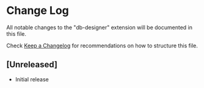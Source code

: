 # Change Log
All notable changes to the "db-designer" extension will be documented in this file.

Check [Keep a Changelog](http://keepachangelog.com/) for recommendations on how to structure this file.

## [Unreleased]
- Initial release